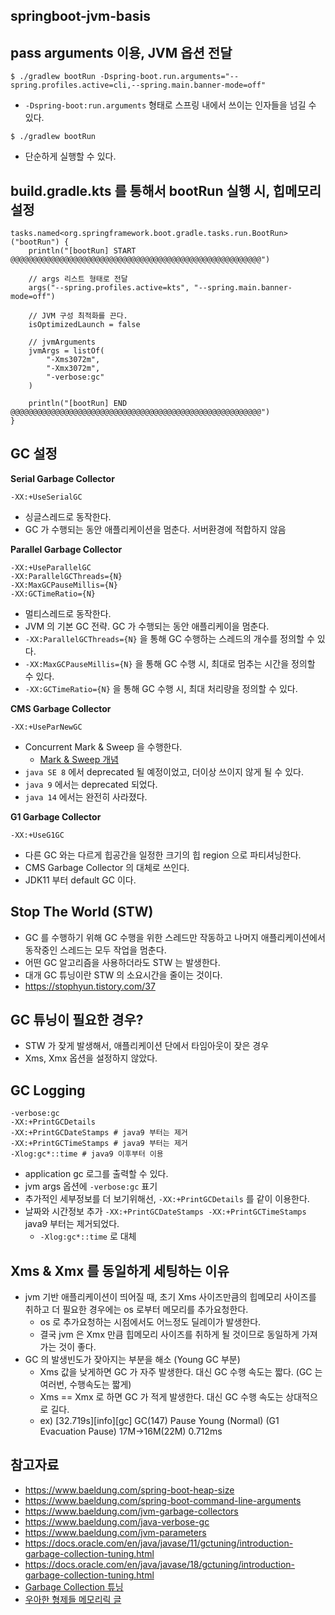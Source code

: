 ## springboot-jvm-basis

## pass arguments 이용, JVM 옵션 전달
```shell
$ ./gradlew bootRun -Dspring-boot.run.arguments="--spring.profiles.active=cli,--spring.main.banner-mode=off"
```
* `-Dspring-boot:run.arguments` 형태로 스프링 내에서 쓰이는 인자들을 넘길 수 있다.

```shell
$ ./gradlew bootRun
```
* 단순하게 실행할 수 있다.

## build.gradle.kts 를 통해서 bootRun 실행 시, 힙메모리 설정
```shell
tasks.named<org.springframework.boot.gradle.tasks.run.BootRun>("bootRun") {
    println("[bootRun] START @@@@@@@@@@@@@@@@@@@@@@@@@@@@@@@@@@@@@@@@@@@@@@@@@@@@@@@@")

    // args 리스트 형태로 전달
    args("--spring.profiles.active=kts", "--spring.main.banner-mode=off")

    // JVM 구성 최적화를 끈다.
    isOptimizedLaunch = false

    // jvmArguments
    jvmArgs = listOf(
        "-Xms3072m",
        "-Xmx3072m",
        "-verbose:gc"
    )

    println("[bootRun] END   @@@@@@@@@@@@@@@@@@@@@@@@@@@@@@@@@@@@@@@@@@@@@@@@@@@@@@@@")
}
```

## GC 설정
__Serial Garbage Collector__
```shell
-XX:+UseSerialGC
```
* 싱글스레드로 동작한다.
* GC 가 수행되는 동안 애플리케이션을 멈춘다. 서버환경에 적합하지 않음

__Parallel Garbage Collector__
```shell
-XX:+UseParallelGC
-XX:ParallelGCThreads={N}
-XX:MaxGCPauseMillis={N}
-XX:GCTimeRatio={N}
```
* 멀티스레드로 동작한다.
* JVM 의 기본 GC 전략. GC 가 수행되는 동안 애플리케이을 멈춘다.
* `-XX:ParallelGCThreads={N}` 을 통해 GC 수행하는 스레드의 개수를 정의할 수 있다.
* `-XX:MaxGCPauseMillis={N}` 을 통해 GC 수행 시, 최대로 멈추는 시간을 정의할 수 있다.
* `-XX:GCTimeRatio={N}` 을 통해 GC 수행 시, 최대 처리량을 정의할 수 있다.

__CMS Garbage Collector__
```shell
-XX:+UseParNewGC
```
* Concurrent Mark & Sweep 을 수행한다.
  * [Mark & Sweep 개념](https://imasoftwareengineer.tistory.com/103)
* `java SE 8` 에서 deprecated 될 예정이었고, 더이상 쓰이지 않게 될 수 있다.
* `java 9` 에서는 deprecated 되었다.
* `java 14` 에서는 완전히 사라졌다.

__G1 Garbage Collector__
```shell
-XX:+UseG1GC
```
* 다른 GC 와는 다르게 힙공간을 일정한 크기의 힙 region 으로 파티셔닝한다.
* CMS Garbage Collector 의 대체로 쓰인다.
* JDK11 부터 default GC 이다.

## Stop The World (STW)
* GC 를 수행하기 위해 GC 수행을 위한 스레드만 작동하고 나머지 애플리케이션에서 동작중인 스레드는 모두 작업을 멈춘다.
* 어떤 GC 알고리즘을 사용하더라도 STW 는 발생한다.
* 대개 GC 튜닝이란 STW 의 소요시간을 줄이는 것이다.
* https://stophyun.tistory.com/37

## GC 튜닝이 필요한 경우?
* STW 가 잦게 발생해서, 애플리케이션 단에서 타임아웃이 잦은 경우
* Xms, Xmx 옵션을 설정하지 않았다.

## GC Logging
```shell
-verbose:gc
-XX:+PrintGCDetails
-XX:+PrintGCDateStamps # java9 부터는 제거
-XX:+PrintGCTimeStamps # java9 부터는 제거
-Xlog:gc*::time # java9 이후부터 이용
```
* application gc 로그를 출력할 수 있다.
* jvm args 옵션에 `-verbose:gc` 표기
* 추가적인 세부정보를 더 보기위해선, `-XX:+PrintGCDetails` 를 같이 이용한다.
* 날짜와 시간정보 추가 `-XX:+PrintGCDateStamps -XX:+PrintGCTimeStamps` java9 부터는 제거되었다.
  * `-Xlog:gc*::time` 로 대체

## Xms & Xmx 를 동일하게 세팅하는 이유
* jvm 기반 애플리케이션이 띄어질 때, 초기 Xms 사이즈만큼의 힙메모리 사이즈를 취하고 더 필요한 경우에는 os 로부터 메모리를 추가요청한다.
  * os 로 추가요청하는 시점에서도 어느정도 딜레이가 발생한다.
  * 결국 jvm 은 Xmx 만큼 힙메모리 사이즈를 취하게 될 것이므로 동일하게 가져가는 것이 좋다.
* GC 의 발생빈도가 잦아지는 부분을 해소 (Young GC 부분)
  * Xms 값을 낮게하면 GC 가 자주 발생한다. 대신 GC 수행 속도는 짧다. (GC 는 여러번, 수행속도는 짧게)
  * Xms == Xmx 로 하면 GC 가 적게 발생한다. 대신 GC 수행 속도는 상대적으로 길다.
  * ex) [32.719s][info][gc] GC(147) Pause Young (Normal) (G1 Evacuation Pause) 17M->16M(22M) 0.712ms

## 참고자료
* https://www.baeldung.com/spring-boot-heap-size
* https://www.baeldung.com/spring-boot-command-line-arguments
* https://www.baeldung.com/jvm-garbage-collectors
* https://www.baeldung.com/java-verbose-gc
* https://www.baeldung.com/jvm-parameters
* https://docs.oracle.com/en/java/javase/11/gctuning/introduction-garbage-collection-tuning.html
* https://docs.oracle.com/en/java/javase/18/gctuning/introduction-garbage-collection-tuning.html
* [Garbage Collection 튜닝](https://d2.naver.com/helloworld/37111)
* [우아한 형제들 메모리릭 글](https://techblog.woowahan.com/2628/)
